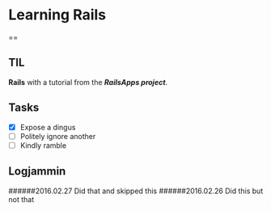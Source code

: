 # Learning Rails
==

## TIL
**Rails** with a tutorial from the **_RailsApps project_**.

## Tasks
- [x] Expose a dingus
- [ ] Politely ignore another
- [ ] Kindly ramble

## Logjammin
######2016.02.27
Did that and skipped this
######2016.02.26
Did this but not that
